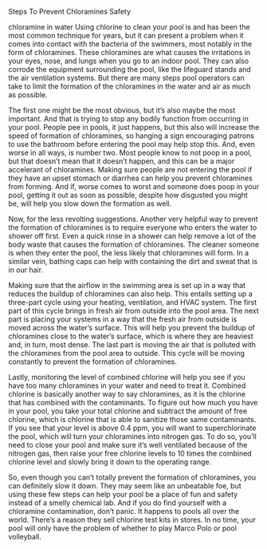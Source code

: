 Steps To Prevent Chloramines
Safety

chloramine in water
Using chlorine to clean your pool is and has been the most common technique for years, but it can present a problem when it comes into contact with the bacteria of the swimmers, most notably in the form of chloramines. These chloramines are what causes the irritations in your eyes, nose, and lungs when you go to an indoor pool. They can also corrode the equipment surrounding the pool, like the lifeguard stands and the air ventilation systems. But there are many steps pool operators can take to limit the formation of the chloramines in the water and air as much as possible.

The first one might be the most obvious, but it’s also maybe the most important. And that is trying to stop any bodily function from occurring in your pool. People pee in pools, it just happens, but this also will increase the speed of formation of chloramines, so hanging a sign encouraging patrons to use the bathroom before entering the pool may help stop this. And, even worse in all ways, is number two. Most people know to not poop in a pool, but that doesn’t mean that it doesn’t happen, and this can be a major accelerant of chloramines. Making sure people are not entering the pool if they have an upset stomach or diarrhea can help you prevent chloramines from forming. And if, worse comes to worst and someone does poop in your pool, getting it out as soon as possible, despite how disgusted you might be, will help you slow down the formation as well.

Now, for the less revolting suggestions. Another very helpful way to prevent the formation of chloramines is to require everyone who enters the water to shower off first. Even a quick rinse in a shower can help remove a lot of the body waste that causes the formation of chloramines. The cleaner someone is when they enter the pool, the less likely that chloramines will form. In a similar vein, bathing caps can help with containing the dirt and sweat that is in our hair.

Making sure that the airflow in the swimming area is set up in a way that reduces the buildup of chloramines can also help. This entails setting up a three-part cycle using your heating, ventilation, and HVAC system. The first part of this cycle brings in fresh air from outside into the pool area. The next part is placing your systems in a way that the fresh air from outside is moved across the water’s surface. This will help you prevent the buildup of chloramines close to the water’s surface, which is where they are heaviest and, in turn, most dense. The last part is moving the air that is polluted with the chloramines from the pool area to outside. This cycle will be moving constantly to prevent the formation of chloramines.

Lastly, monitoring the level of combined chlorine will help you see if you have too many chloramines in your water and need to treat it. Combined chlorine is basically another way to say chloramines, as it is the chlorine that has combined with the contaminants. To figure out how much you have in your pool, you take your total chlorine and subtract the amount of free chlorine, which is chlorine that is able to sanitize those same contaminants. If you see that your level is above 0.4 ppm, you will want to superchlorinate the pool, which will turn your chloramines into nitrogen gas. To do so, you’ll need to close your pool and make sure it’s well ventilated because of the nitrogen gas, then raise your free chlorine levels to 10 times the combined chlorine level and slowly bring it down to the operating range.

So, even though you can’t totally prevent the formation of chloramines, you can definitely slow it down. They may seem like an unbeatable foe, but using these few steps can help your pool be a place of fun and safety instead of a smelly chemical lab. And if you do find yourself with a chloramine contamination, don’t panic. It happens to pools all over the world. There’s a reason they sell chlorine test kits in stores. In no time, your pool will only have the problem of whether to play Marco Polo or pool volleyball.
